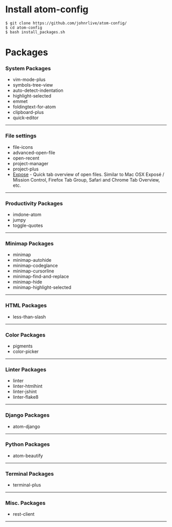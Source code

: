 # Install atom-config

```
$ git clone https://github.com/johnrlive/atom-config/
$ cd atom-config
$ bash install_packages.sh
```

# Packages

### System Packages
- vim-mode-plus
- symbols-tree-view
- auto-detect-indentation
- highlight-selected
- emmet
- foldingtext-for-atom
- clipboard-plus
- quick-editor

****

### File settings
- file-icons
- advanced-open-file
- open-recent
- project-manager
- project-plus
- [Expose](https://atom.io/packages/expose/) - Quick tab overview of open files. Similar to Mac OSX Exposé / Mission Control, Firefox Tab Group, Safari and Chrome Tab Overview, etc.

****


### Productivity Packages
- imdone-atom
- jumpy
- toggle-quotes
****

### Minimap Packages
- minimap
- minimap-autohide
- minimap-codeglance
- minimap-cursorline
- minimap-find-and-replace
- minimap-hide
- minimap-highlight-selected

****

### HTML Packages
- less-than-slash

****

### Color Packages
- pigments
- color-picker

****

### Linter Packages
- linter
- linter-htmlhint
- linter-jshint
- linter-flake8

****

### Django Packages
- atom-django

****

### Python Packages
- atom-beautify

****

### Terminal Packages
- terminal-plus

****

### Misc. Packages
- rest-client

****
